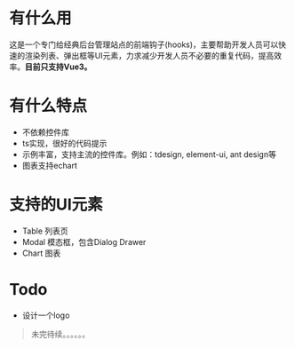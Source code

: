 # 有什么用
这是一个专门给经典后台管理站点的前端钩子(hooks)，主要帮助开发人员可以快速的渲染列表、弹出框等UI元素，力求减少开发人员不必要的重复代码，提高效率。**目前只支持Vue3。**

# 有什么特点
- 不依赖控件库
- ts实现，很好的代码提示
- 示例丰富，支持主流的控件库。例如：tdesign, element-ui, ant design等
- 图表支持echart

# 支持的UI元素
- Table 列表页
- Modal 模态框，包含Dialog Drawer
- Chart 图表

# Todo
- 设计一个logo

> 未完待续。。。。。。